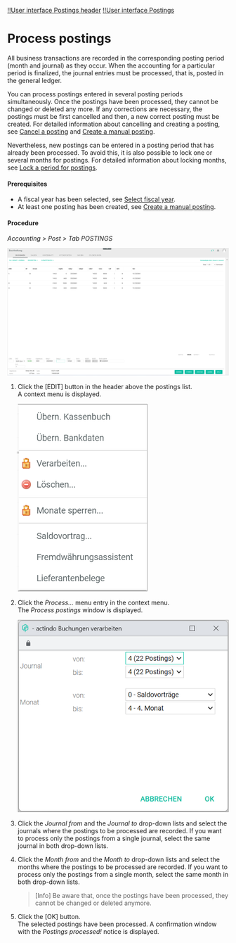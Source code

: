[!!User interface Postings header](../UserInterface/01_Header.md)
[!!User interface Postings](../UserInterface/01a_Bookings.md)

# Process postings

All business transactions are recorded in the corresponding posting period (month and journal) as they occur. When the accounting for a particular period is finalized, the journal entries must be processed, that is, posted in the general ledger.   

You can process postings entered in several posting periods simultaneously. Once the postings have been processed, they cannot be changed or deleted any more. If any corrections are necessary, the postings must be first cancelled and then, a new correct posting must be created. For detailed information about cancelling and creating a posting, see [Cancel a posting](./05_CancelBooking.md) and [Create a manual posting](./04_CreateManualBooking.md).  

Nevertheless, new postings can be entered in a posting period that has already been processed. To avoid this, it is also possible to lock one or several months for postings. For detailed information about locking months, see [Lock a period for postings](./08_LockPeriodBookings.md).

#### Prerequisites

- A fiscal year has been selected, see [Select fiscal year](./01_SelectFiscalYear.md).
- At least one posting has been created, see [Create a manual posting](./04_CreateManualBooking.md).

#### Procedure

*Accounting > Post > Tab POSTINGS*

![Postings](../../Assets/Screenshots/RetailSuiteAccounting/Book/Bookings/Bookings.png "[Postings]")

1. Click the [EDIT] button in the header above the postings list.  
    A context menu is displayed.

    ![Edit](../../Assets/Screenshots/RetailSuiteAccounting/Book/Edit.png "[Edit]")

2. Click the *Process...* menu entry in the context menu.     
    The *Process postings* window is displayed.

    ![Process postings](../../Assets/Screenshots/RetailSuiteAccounting/Book/ProcessBookings.png "[Process postings]")

3. Click the *Journal from* and the *Journal to* drop-down lists and select the journals where the postings to be processed are recorded. If you want to process only the postings from a single journal, select the same journal in both drop-down lists.

4. Click the *Month from* and the *Month to* drop-down lists and select the months where the postings to be processed are recorded. If you want to process only the postings from a single month, select the same month in both drop-down lists.

    > [Info] Be aware that, once the postings have been processed, they cannot be changed or deleted anymore.

5. Click the [OK] button.   
    The selected postings have been processed. A confirmation window with the *Postings processed!* notice is displayed.
